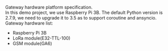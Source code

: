 Gateway hardware platform specification.   
In this demo project, we use Raspberry Pi 3B.
The default Python version is 2.7.9, we need to upgrade it to 3.5 as to support coroutine and ansyncio.
Gateway hardware list:
- Raspberry Pi 3B
- LoRa module(E32-TTL-100)
- GSM module(GA6)

